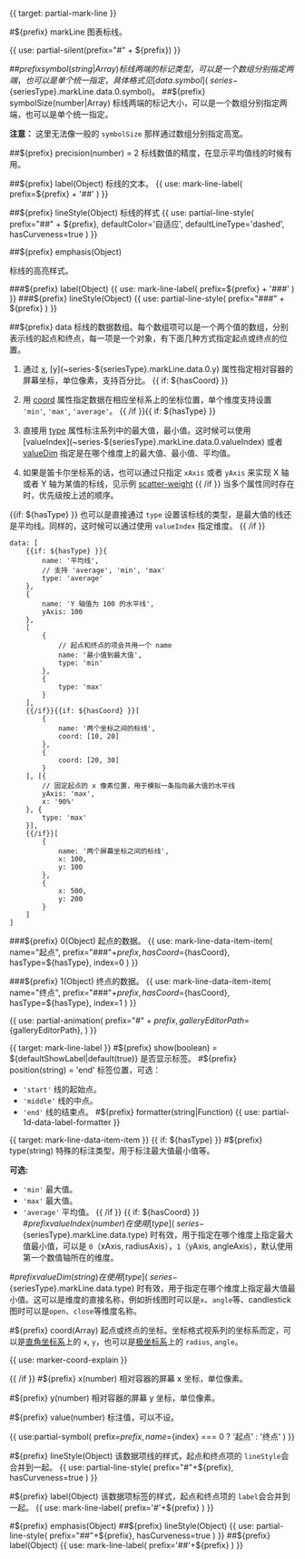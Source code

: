 {{ target: partial-mark-line }}

#${prefix} markLine
图表标线。

{{ use: partial-silent(prefix="#" + ${prefix}) }}

##${prefix} symbol(string|Array)
标线两端的标记类型，可以是一个数组分别指定两端，也可以是单个统一指定，具体格式见 [data.symbol](~series-${seriesType}.markLine.data.0.symbol)。
##${prefix} symbolSize(number|Array)
标线两端的标记大小，可以是一个数组分别指定两端，也可以是单个统一指定。

**注意：** 这里无法像一般的 `symbolSize` 那样通过数组分别指定高宽。

##${prefix} precision(number) = 2
标线数值的精度，在显示平均值线的时候有用。

##${prefix} label(Object)
标线的文本。
{{ use: mark-line-label(
    prefix=${prefix} + '##'
) }}

##${prefix} lineStyle(Object)
标线的样式
{{ use: partial-line-style(
    prefix="##" + ${prefix},
    defaultColor='自适应',
    defaultLineType='dashed',
    hasCurveness=true
) }}

##${prefix} emphasis(Object)

标线的高亮样式。

###${prefix} label(Object)
{{ use: mark-line-label(
    prefix=${prefix} + '###'
) }}
###${prefix} lineStyle(Object)
{{ use: partial-line-style(
    prefix="###" + ${prefix}
) }}

##${prefix} data
标线的数据数组。每个数组项可以是一个两个值的数组，分别表示线的起点和终点，每一项是一个对象，有下面几种方式指定起点或终点的位置。
1. 通过 [x](~series-${seriesType}.markLine.data.0.x), [y](~series-${seriesType}.markLine.data.0.y) 属性指定相对容器的屏幕坐标，单位像素，支持百分比。
{{ if: ${hasCoord} }}
2. 用 [coord](~series-${seriesType}.markLine.data.0.coord) 属性指定数据在相应坐标系上的坐标位置，单个维度支持设置 `'min'`, `'max'`, `'average'`。
{{ /if }}{{ if: ${hasType} }}
3. 直接用 [type](~series-${seriesType}.markLine.data.0.type) 属性标注系列中的最大值，最小值。这时候可以使用 [valueIndex](~series-${seriesType}.markLine.data.0.valueIndex) 或者 [valueDim](~series-${seriesType}.markLine.data.0.valueDim) 指定是在哪个维度上的最大值、最小值、平均值。

4. 如果是笛卡尔坐标系的话，也可以通过只指定 `xAxis` 或者 `yAxis` 来实现 X 轴或者 Y 轴为某值的标线，见示例 [scatter-weight](${galleryEditorPath}scatter-weight)
{{ /if }}
当多个属性同时存在时，优先级按上述的顺序。

{{if: ${hasType} }}
也可以是直接通过 `type` 设置该标线的类型，是最大值的线还是平均线。同样的，这时候可以通过使用 `valueIndex` 指定维度。
{{ /if }}
```
data: [
    {{if: ${hasType} }}{
        name: '平均线',
        // 支持 'average', 'min', 'max'
        type: 'average'
    },
    {
        name: 'Y 轴值为 100 的水平线',
        yAxis: 100
    },
    [
        {
            // 起点和终点的项会共用一个 name
            name: '最小值到最大值',
            type: 'min'
        },
        {
            type: 'max'
        }
    ],
    {{/if}}{{if: ${hasCoord} }}[
        {
            name: '两个坐标之间的标线',
            coord: [10, 20]
        },
        {
            coord: [20, 30]
        }
    ], [{
        // 固定起点的 x 像素位置，用于模拟一条指向最大值的水平线
        yAxis: 'max',
        x: '90%'
    }, {
        type: 'max'
    }],
    {{/if}}[
        {
            name: '两个屏幕坐标之间的标线',
            x: 100,
            y: 100
        },
        {
            x: 500,
            y: 200
        }
    ]
]
```

###${prefix} 0(Object)
起点的数据。
{{ use: mark-line-data-item-item(
    name="起点",
    prefix="###"+${prefix},
    hasCoord=${hasCoord},
    hasType=${hasType},
    index=0
) }}

###${prefix} 1(Object)
终点的数据。
{{ use: mark-line-data-item-item(
    name="终点",
    prefix="###"+${prefix},
    hasCoord=${hasCoord},
    hasType=${hasType},
    index=1
) }}

{{ use: partial-animation(
    prefix="#" + ${prefix},
    galleryEditorPath=${galleryEditorPath},
) }}


{{ target: mark-line-label }}
#${prefix} show(boolean) = ${defaultShowLabel|default(true)}
是否显示标签。
#${prefix} position(string) = 'end'
标签位置，可选：
+ `'start'` 线的起始点。
+ `'middle'` 线的中点。
+ `'end'`   线的结束点。
#${prefix} formatter(string|Function)
{{ use: partial-1d-data-label-formatter }}



{{ target: mark-line-data-item-item }}
{{ if: ${hasType} }}
#${prefix} type(string)
特殊的标注类型，用于标注最大值最小值等。

**可选:**
+ `'min'` 最大值。
+ `'max'` 最大值。
+ `'average'` 平均值。
{{ /if }}
{{ if: ${hasCoord} }}
#${prefix} valueIndex(number)
在使用 [type](~series-${seriesType}.markLine.data.type) 时有效，用于指定在哪个维度上指定最大值最小值，可以是 `0`（xAxis, radiusAxis），`1`（yAxis, angleAxis），默认使用第一个数值轴所在的维度。

#${prefix} valueDim(string)
在使用 [type](~series-${seriesType}.markLine.data.type) 时有效，用于指定在哪个维度上指定最大值最小值。这可以是维度的直接名称，例如折线图时可以是`x`、`angle`等、candlestick 图时可以是`open`、`close`等维度名称。

#${prefix} coord(Array)
起点或终点的坐标。坐标格式视系列的坐标系而定，可以是[直角坐标系](~grid)上的 `x`, `y`，也可以是[极坐标系](~polar)上的 `radius`, `angle`。

{{ use: marker-coord-explain }}

{{ /if }}
#${prefix} x(number)
相对容器的屏幕 x 坐标，单位像素。

#${prefix} y(number)
相对容器的屏幕 y 坐标，单位像素。

#${prefix} value(number)
标注值，可以不设。

{{ use:partial-symbol(
    prefix=${prefix},
    name=${index} === 0 ? '起点' : '终点'
) }}

#${prefix} lineStyle(Object)
该数据项线的样式，起点和终点项的 `lineStyle`会合并到一起。
{{ use: partial-line-style(
    prefix="#"+${prefix},
    hasCurveness=true
) }}

#${prefix} label(Object)
该数据项标签的样式，起点和终点项的 `label`会合并到一起。
{{ use: mark-line-label(
    prefix='#'+${prefix}
) }}

#${prefix} emphasis(Object)
##${prefix} lineStyle(Object)
{{ use: partial-line-style(
    prefix="##"+${prefix},
    hasCurveness=true
) }}
##${prefix} label(Object)
{{ use: mark-line-label(
    prefix='##'+${prefix}
) }}